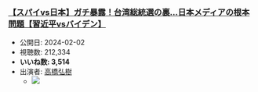 ### [【スパイvs日本】ガチ暴露！台湾総統選の裏…日本メディアの根本問題【習近平vsバイデン】](https://www.youtube.com/watch?v=QGFkn1rc7MA)
-   公開日: 2024-02-02
-   視聴数: 212,334
-   **いいね数: 3,514**
-   出演者: [高橋弘樹](/rehacq_fan/people/高橋弘樹 "wikilink")
    - [![](https://img.youtube.com/vi/QGFkn1rc7MA/hqdefault.jpg)](https://www.youtube.com/watch?v=QGFkn1rc7MA)
